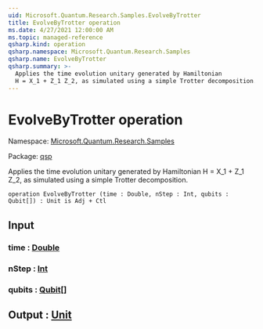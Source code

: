 ```yaml
---
uid: Microsoft.Quantum.Research.Samples.EvolveByTrotter
title: EvolveByTrotter operation
ms.date: 4/27/2021 12:00:00 AM
ms.topic: managed-reference
qsharp.kind: operation
qsharp.namespace: Microsoft.Quantum.Research.Samples
qsharp.name: EvolveByTrotter
qsharp.summary: >-
  Applies the time evolution unitary generated by Hamiltonian
  H = X_1 + Z_1 Z_2, as simulated using a simple Trotter decomposition.
---
```


# EvolveByTrotter operation

Namespace: [Microsoft.Quantum.Research.Samples](xref:Microsoft.Quantum.Research.Samples)

Package: [qsp](https://nuget.org/packages/qsp)


Applies the time evolution unitary generated by HamiltonianH = X_1 + Z_1 Z_2, as simulated using a simple Trotter decomposition.

```qsharp
operation EvolveByTrotter (time : Double, nStep : Int, qubits : Qubit[]) : Unit is Adj + Ctl
```


## Input

### time : [Double](xref:microsoft.quantum.qsharp.valueliterals#double-literals)




### nStep : [Int](xref:microsoft.quantum.qsharp.valueliterals#int-literals)




### qubits : [Qubit](xref:microsoft.quantum.qsharp.valueliterals#qubit-literals)[]





## Output : [Unit](xref:microsoft.quantum.qsharp.valueliterals#unit-literal)

